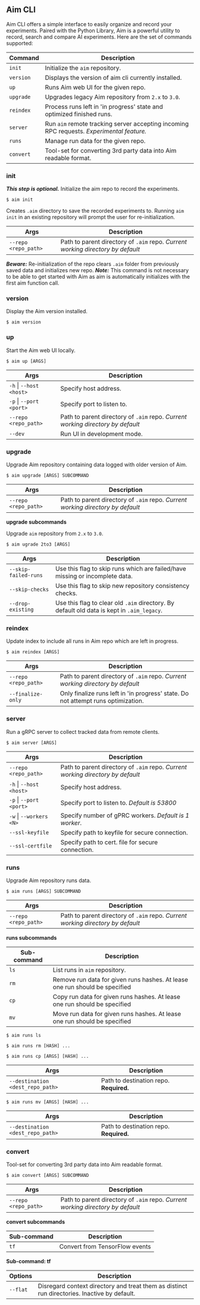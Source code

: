 ## Aim CLI

Aim CLI offers a simple interface to easily organize and record your experiments. Paired with the Python Library, Aim is
a powerful utility to record, search and compare AI experiments. Here are the set of commands supported:

| Command   | Description                                                                               |
|-----------|-------------------------------------------------------------------------------------------|
| `init`    | Initialize the `aim` repository.                                                          |
| `version` | Displays the version of aim cli currently installed.                                      |
| `up`      | Runs Aim web UI for the given repo.                                                       |
| `upgrade` | Upgrades legacy Aim repository from `2.x` to `3.0`.                                       |
| `reindex` | Process runs left in 'in progress' state and optimized finished runs.                     |
| `server`  | Run `aim` remote tracking server accepting incoming RPC requests. _Experimental feature._ |
| `runs`    | Manage run data for the given repo.                                                       |
| `convert` | Tool-set for converting 3rd party data into Aim readable format.                          |

### init

__*This step is optional.*__
Initialize the aim repo to record the experiments.

```shell
$ aim init
```

Creates `.aim` directory to save the recorded experiments to. Running `aim init` in an existing repository will prompt
the user for re-initialization.

| Args                              | Description                                               |
| --------------------------------- | --------------------------------------------------------- |
| `--repo <repo_path>`              | Path to parent directory of `.aim` repo. _Current working directory by default_ |

__*Beware:*__ Re-initialization of the repo clears `.aim` folder from previously saved data and initializes new repo.
__*Note:*__ This command is not necessary to be able to get started with Aim as aim is automatically initializes with
the first aim function call.

### version

Display the Aim version installed.

```shell
$ aim version
```

### up

Start the Aim web UI locally.

```shell
$ aim up [ARGS]
```

| Args                              | Description                                               |
| --------------------------------- | --------------------------------------------------------- |
| `-h` &#124; `--host <host>`       | Specify host address.                                     |
| `-p` &#124; `--port <port>`       | Specify port to listen to.                                |
| `--repo <repo_path>`              | Path to parent directory of `.aim` repo. _Current working directory by default_ |
| `--dev`                           | Run UI in development mode.                                   |

### upgrade

Upgrade Aim repository containing data logged with older version of Aim.

```shell
$ aim upgrade [ARGS] SUBCOMMAND
```

| Args                              | Description                                               |
| --------------------------------- | --------------------------------------------------------- |
| `--repo <repo_path>`              | Path to parent directory of `.aim` repo. _Current working directory by default_ |

__upgrade subcommands__

Upgrade `aim` repository from `2.x` to `3.0`.

```shell
$ aim ugrade 2to3 [ARGS]
```

| Args                  | Description                                                          |
| ----------------------| -------------------------------------------------------------------- |
| `--skip-failed-runs`  | Use this flag to skip runs which are failed/have missing or incomplete data. |
| `--skip-checks`       | Use this flag to skip new repository consistency checks. |
| `--drop-existing`     | Use this flag to clear old `.aim` directory. By default old data is kept in `.aim_legacy`.|

### reindex

Update index to include all runs in Aim repo which are left in progress.

```shell
$ aim reindex [ARGS]
```

| Args                              | Description                                               |
| --------------------------------- | --------------------------------------------------------- |
| `--repo <repo_path>`              | Path to parent directory of `.aim` repo. _Current working directory by default_ |
| `--finalize-only`                 | Only finalize runs left in 'in progress' state. Do not attempt runs optimization. |

### server

Run a gRPC server to collect tracked data from remote clients.

```shell
$ aim server [ARGS]
```

| Args                              | Description                                               |
| --------------------------------- | --------------------------------------------------------- |
| `--repo <repo_path>`              | Path to parent directory of `.aim` repo. _Current working directory by default_ |
| `-h` &#124; `--host <host>`       | Specify host address.                                     |
| `-p` &#124; `--port <port>`       | Specify port to listen to. _Default is 53800_             |
| `-w` &#124; `--workers <N>`       | Specify number of gPRC workers. _Default is 1 worker_.     |
| `--ssl-keyfile`                   | Specify path to keyfile for secure connection.            |
| `--ssl-certfile`                  | Specify path to cert. file for secure connection.         |

### runs

Upgrade Aim repository runs data.

```shell
$ aim runs [ARGS] SUBCOMMAND
```

| Args                              | Description                                               |
| --------------------------------- | --------------------------------------------------------- |
| `--repo <repo_path>`              | Path to parent directory of `.aim` repo. _Current working directory by default_ |

__runs subcommands__

| Sub-command   | Description                                                          |
| --------------| -------------------------------------------------------------------- |
| `ls`        | List runs in `aim` repository.                                         |
| `rm`        | Remove run data for given runs hashes. At lease one run should be specified|
| `cp`        | Copy run data for given runs hashes. At lease one run should be specified|
| `mv`        | Move run data for given runs hashes. At lease one run should be specified|

```shell
$ aim runs ls
```

```shell
$ aim runs rm [HASH] ...
```

```shell
$ aim runs cp [ARGS] [HASH] ...
```

| Args                              | Description                                               |
| --------------------------------- | --------------------------------------------------------- |
| `--destination <dest_repo_path>`  | Path to destination repo. __Required.__|

```shell
$ aim runs mv [ARGS] [HASH] ...
```

| Args                              | Description                                               |
| --------------------------------- | --------------------------------------------------------- |
| `--destination <dest_repo_path>`  | Path to destination repo. __Required.__|

### convert

Tool-set for converting 3rd party data into Aim readable format.

```shell
$ aim convert [ARGS] SUBCOMMAND
```

| Args                              | Description                                               |
| --------------------------------- | --------------------------------------------------------- |
| `--repo <repo_path>`              | Path to parent directory of `.aim` repo. _Current working directory by default_ |

__convert subcommands__

| Sub-command | Description                    |
|-------------|--------------------------------|
| `tf`        | Convert from TensorFlow events |

__Sub-command: tf__

| Options       | Description                                                                                  |
|---------------|----------------------------------------------------------------------------------------------|
| `--flat` | Disregard context directory and treat them as distinct run directories. Inactive by default. |
